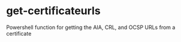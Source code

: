 # get-certificateurls
Powershell function for getting the AIA, CRL, and OCSP URLs from a certificate
